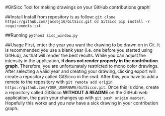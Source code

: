 #GitSicc
Tool for making drawings on your GitHub contributions graph!

##Install
Install from repository is as follow:
	```git clone https://github.com/jacobj10/GitSicc.git
		cd GitSicc
		pip install -r requirements.txt
	```

##Running
`python3 sicc_window.py`

##Usage
First, enter the year you want the drawing to be drawn on in Git. It is recommended you use a blank year (i.e. one before you started using GitHub), as that will render the best results. While you can adjust the intensity in the application, **it does not render properly in the contribution graph**. Therefore, you are unfortunately restricted to mono color drawings. After selecting a valid year and creating your drawing, clicking export will create a repository called GitSicco in the cwd. After this, you have to add a remote to the repository with `git remote add origin https://github.com/YOUR_USERNAME/GitSicco.git`. Once this is done, create a repository called GitSicco **WITHOUT A README** on the GitHub web application, the push your changes up with `git push origin master`. Hopefully this works and you now have a sick drawing in your contribution graph.
